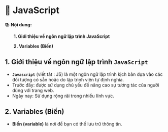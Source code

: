 # **🎯 JavaScript**
📚 __Nội dung:__

&emsp;&emsp;__1. Giới thiệu về ngôn ngữ lập trình JavaScript__

&emsp;&emsp;__2. Variables (Biến)__

## **1. Giới thiệu về ngôn ngữ lập trình `JavaScript`**
- __`Javascript`__ (viết tắt : JS) là một ngôn ngữ lập trình kịch bản dựa vào các đối tượng có sẵn hoặc do lập trình viên tự định nghĩa.
- Trước đây: được sử dụng chủ yếu để nâng cao sự tương tác của người dùng với trang web.
- Ngày nay: Sử dụng rộng rãi trong nhiều lĩnh vực.

## **2. Variables (Biến)**
- __Biến (variable)__ là nơi để bạn có thể lưu trữ thông tin.
